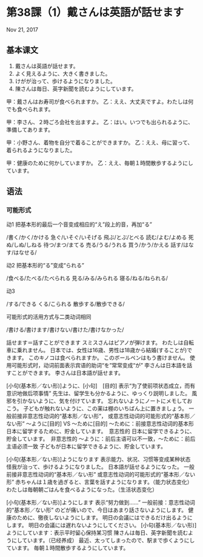 # 第38課（1）戴さんは英語が話せます
Nov 21, 2017

## 基本课文
1. 戴さんは英語が話せます。
2. よく見えるように、大きく書きました。
3. けがが治って、歩けるようになりました。
4. 陳さんは毎日、英字新聞を読むようにしています。

甲：戴さんはお寿司が食べられますか。
乙：ええ、大丈夫ですよ。わたしは何でも食べられます。

甲：李さん、２時ごろ会社を出ますよ。
乙：はい。いつでも出られるように、準備してあります。

甲：小野さん、着物を自分で着ることができますか。
乙：ええ、母に習って、着られるようになりました。

甲：健康のために何かしていますか。
乙：ええ、毎朝１時間散歩するようにしています。

## 语法
### 可能形式
动1
把基本形的最后一个音变成相应的“え”段上的音，再加“る”

/書く/かく/かける
急ぐ/いそぐ/いそげる
飛ぶ/とぶ/とべる
読む/よむ/よめる
死ぬ/しぬ/しねる
待つ/まつ/まてる
売る/うる/うれる
買う/かう/かえる
話す/はなす/はなせる/

动2
把基本形的“る”变成“られる”

/食べる/たべる/たべられる
見る/みる/みられる
寝る/ねる/ねられる/

动3

/する/できる
くる/こられる
散歩する/散歩できる/

可能形式的活用方式与二类动词相同

/書ける/書けます/書けない/書けた/書けなかった/

話せます＝話すことができます
スミスさんはピアノが弾けます。
わたしは自転車に乗れません。
日本では、女性は16歳、男性は18歳から結婚(することが)できます。
このキノコは食べられますか。
このボールペンはもう書けません。
使用可能形式时，动词前面表示宾语的助词“を”常常变成“が”
李さんは日本語を話すことができます。
李さんは日本語が話せます。

[小句(基本形／ない形)]ように、[小句]　[目的]
表示“为了使前项状态成立，而有意识地做后项事情”
先生は、留学生も分かるように、ゆっくり説明しました。
風邪を引かないように、気を付けています。
忘れないようにノートにメモしておこう。
子どもが触れないように、この薬は棚のいちばん上に置きましょう。
一般前接非意志性动词的“基本形／ない形”，
或意志性动词的可能形式的“基本形／ない形”
～ように[目的] VS ～ために[目的]
～ために：前接意志性动词的基本形
日本に留学するために、貯金しています。　意志性的
日本に留学できるように、貯金しています。　非意志性的
～ように：前后主语可以不一致，～ために：前后主语必须一致
子どもが日本に留学できるように、貯金しています。

[小句(基本形／ない形)]ようになります
表示能力、状况、习惯等变成某种状态
怪我が治って、歩けるようになりました。
日本語が話せるようになった。
一般前接非意志性动词的“基本形／ない形”
或意志性动词的可能形式的“基本形／ない形”
赤ちゃんは１歳を過ぎると、言葉を話すようになります。（能力状态变化）
わたしは毎朝朝ごはんを食べるようになった。（生活状态变化）

[小句(基本形／ない形)]ようにします
表示“努力做到……”
一般前接：意志性动词的“基本形／ない形”
のどが痛いので、今日はあまり話さないようにします。
健康のために、徹夜しないようにします。
明日の会議にはできるだけ出るようにします。
明日の会議には遅れないようにしてください。
[小句(基本形／ない形)]ようにしています：表示平时留心保持某习惯
陳さんは毎日、英字新聞を読むようにしています。（已经养成）
最近、太ってしまったので、駅まで歩くようにしています。
毎朝１時間散歩するようにしています。